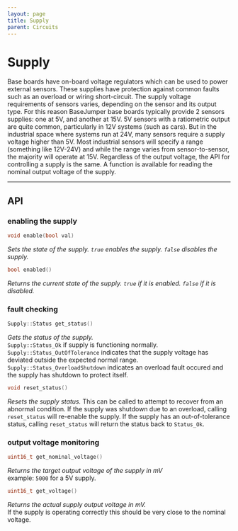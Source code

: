 ```yaml
---
layout: page
title: Supply
parent: Circuits
---
```


# Supply
Base boards have on-board voltage regulators which can be used to power external sensors. These supplies have protection against common faults such as an overload or wiring short-circuit. The supply voltage requirements of sensors varies, depending on the sensor and its output type. For this reason BaseJumper base boards typically provide 2 sensors supplies: one at 5V, and another at 15V. 5V sensors with a ratiometric output are quite common, particularly in 12V systems (such as cars). But in the industrial space where systems run at 24V, many sensors require a supply voltage higher than 5V. Most industrial sensors will specify a range (something like 12V-24V) and while the range varies from sensor-to-sensor, the majority will operate at 15V. Regardless of the output voltage, the API for controlling a supply is the same. A function is available for reading the nominal output voltage of the supply.

---

## API

### enabling the supply
``` cpp
void enable(bool val)
```
*Sets the state of the supply. `true` enables the supply. `false` disables the supply.*

``` cpp
bool enabled()
```
*Returns the current state of the supply. `true` if it is enabled. `false` if it is disabled.*

### fault checking
``` cpp
Supply::Status get_status()
```
*Gets the status of the supply.*  
`Supply::Status_Ok` if supply is functioning normally.  
`Supply::Status_OutOfTolerance` indicates that the supply voltage has deviated outside the expected normal range.  
`Supply::Status_OverloadShutdown` indicates an overload fault occured and the supply has shutdown to protect itself.  

``` cpp
void reset_status()
```
*Resets the supply status.*
This can be called to attempt to recover from an abnormal condition.
If the supply was shutdown due to an overload, calling `reset_status` will re-enable the supply. 
If the supply has an out-of-tolerance status, calling `reset_status` will return the status back to `Status_Ok`.

### output voltage monitoring

``` cpp
uint16_t get_nominal_voltage()
```
*Returns the target output voltage of the supply in mV*  
example: `5000` for a 5V supply.

``` cpp
uint16_t get_voltage()
```
*Returns the actual supply output voltage in mV.*  
If the supply is operating correctly this should be very close to the nominal voltage.